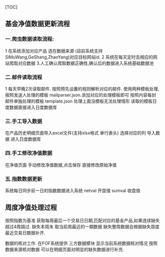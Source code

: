 [TOC]
## 基金净值数据更新流程



### 一.爬虫数据读取流程:  
1 在系统添加对应产品 选在数据来源 (目前系统支持 SiMuWang,GeShang,ZhaoYang)对应目标网站id.
2 系统在每天定时去相应的网站爬取对应数据
3.人工确认爬取数据正确性,确认后的数据进入系统基础数据池

### 二.邮件读取流程
1 每天早晚2次读取邮件. 按照预先设置的规则解析对应的邮件.
使用两种模板处理,按照发送人处理的模板 mailparser.json.添加对应的处理模板即可
按照内容每封邮件单独处理的模板 template.json 处理上面没模板无法处理情形 
读取的模板日度数据直接进入日度数据库

### 三.手工导入数据
在产品历史明细页面导入excel文件(支持xlsx格式 单行表头) 选择对应的列 导入数据 进入日度数据库


### 四.手工修改净值数据 
在净值页面 手动修改净值数据,点击保存 直接修改原始净值

### 五.指数数据更新
系统每日同步前一日的指数数据进入系统 netval 开盘值 sumval 收盘值  


## 周度净值处理过程

按照指数为基准 获取每周最后一个交易日日期,匹配对应的基金产品,如果连续缺失超过4周跳过. 缺失本周末 取当前周最近的一期数据 缺失整周数据会根据缺失周度最近交易日数据补齐.

数据的核对工作.
在FOF系统提供 三方数据模块 显示当前系统数据核对情况 按照数据来源核对数据 可以在明细页面对明显的缺失数据进行补充.




